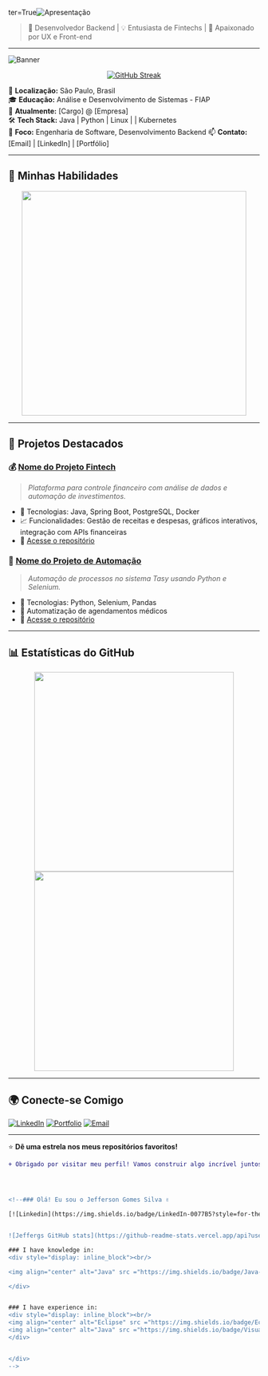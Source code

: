 ter=True![Apresentação](https://readme-typing-svg.demolab.com/?lines=Olá!+Meu+nome+é+Jefferson.;Seja+bem+vindo+ao+meu+GitHub.;&center=true&vCenter=true&size=45&width=1000&color=#36BCF7FF&font='Poppins')


> 🚀 Desenvolvedor Backend | 💡 Entusiasta de Fintechs | 🎨 Apaixonado por UX e Front-end

---
![Banner](https://your-image-url.com) <!-- Substitua pelo link de uma imagem de banner personalizada -->


<p align="center">
  <a href="https://git.io/streak-stats">
    <img src="https://streak-stats.demolab.com/?center=True&user=Jeffergs&theme=dark" alt="GitHub Streak">
  </a>
</p>





📍 **Localização:** São Paulo, Brasil  
🎓 **Educação:** Análise e Desenvolvimento de Sistemas - FIAP <br>
💼 **Atualmente:** [Cargo] @ [Empresa]  
🛠️ **Tech Stack:** Java | Python | Linux |  | Kubernetes  
🎯 **Foco:** Engenharia de Software, Desenvolvimento Backend 
📫 **Contato:** [Email] | [LinkedIn] | [Portfólio]

---

## 🚀 Minhas Habilidades

<div align="center">
  <img src="https://skillicons.dev/icons?i=java,python,git,linux" width="450" />
</div>

---



## 📌 Projetos Destacados

### 💰 **[Nome do Projeto Fintech](https://github.com/seu-usuario/nome-do-projeto)**
> *Plataforma para controle financeiro com análise de dados e automação de investimentos.*
- 🔹 Tecnologias: Java, Spring Boot, PostgreSQL, Docker
- 📈 Funcionalidades: Gestão de receitas e despesas, gráficos interativos, integração com APIs financeiras
- 🚀 [Acesse o repositório](https://github.com/seu-usuario/nome-do-projeto)

### 🤖 **[Nome do Projeto de Automação](https://github.com/seu-usuario/nome-do-projeto-automacao)**
> *Automação de processos no sistema Tasy usando Python e Selenium.*
- 🔹 Tecnologias: Python, Selenium, Pandas
- 🤖 Automatização de agendamentos médicos
- 🚀 [Acesse o repositório](https://github.com/seu-usuario/nome-do-projeto-automacao)

---

## 📊 Estatísticas do GitHub

<div align="center">
  <img src="https://github-readme-stats.vercel.app/api?username=seu-usuario&show_icons=true&theme=radical" width="400" />
  <img src="https://github-readme-streak-stats.herokuapp.com/?user=seu-usuario&theme=radical" width="400" />
</div>

---

## 🌍 Conecte-se Comigo

[![LinkedIn](https://img.shields.io/badge/LinkedIn-0077B5?style=for-the-badge&logo=linkedin&logoColor=white)](https://linkedin.com/in/seu-usuario)
[![Portfolio](https://img.shields.io/badge/Portfolio-000?style=for-the-badge&logo=vercel&logoColor=white)](https://seu-portfolio.com)
[![Email](https://img.shields.io/badge/Email-D14836?style=for-the-badge&logo=gmail&logoColor=white)](mailto:seu-email@gmail.com)

---

⭐ **Dê uma estrela nos meus repositórios favoritos!**

```diff
+ Obrigado por visitar meu perfil! Vamos construir algo incrível juntos. 🚀




<!--### Olá! Eu sou o Jefferson Gomes Silva ✌️

[![Linkedin](https://img.shields.io/badge/LinkedIn-0077B5?style=for-the-badge&logo=linkedin&logoColor=white)](www.linkedin.com/in/jefferson-g-silva)


![Jeffergs GitHub stats](https://github-readme-stats.vercel.app/api?username=Jeffergs&show_icons=true&theme=algolia)

### I have knowledge in:
<div style="display: inline_block"><br/>

<img align="center" alt="Java" src ="https://img.shields.io/badge/Java-ED8B00?style=for-the-badge&logo=openjdk&logoColor=white" />

</div>


### I have experience in:
<div style="display: inline_block"><br/>
<img align="center" alt="Eclipse" src ="https://img.shields.io/badge/Eclipse-2C2255?style=for-the-badge&logo=eclipse&logoColor=white" />
<img align="center" alt="Java" src ="https://img.shields.io/badge/Visual_Studio_Code-0078D4?style=for-the-badge&logo=visual%20studio%20code&logoColor=white" />
</div>


</div>
-->


